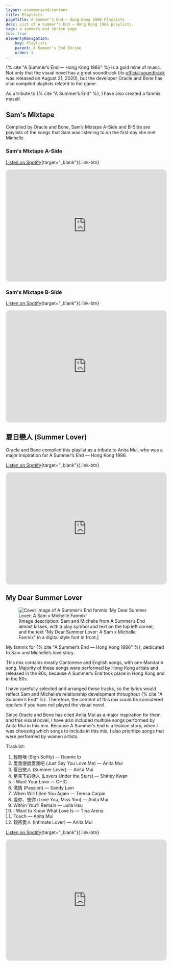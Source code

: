 ```yaml
---
layout: asummersend/content
title: Playlists
pageTitle: A Summer’s End — Hong Kong 1986 Playlists
desc: List of A Summer’s End — Hong Kong 1986 playlists.
tags: a summers end shrine page
toc: true
eleventyNavigation:
    key: Playlists
    parent: A Summer’s End Shrine
    order: 1
---
```


{% cite "A Summer’s End — Hong Kong 1986" %} is a gold mine of music. Not only that the visual novel has a great soundtrack (its [official soundtrack](https://www.asummersend.com/original-soundtrack) was released on August 21, 2020), but the developer Oracle and Bone has also compiled playlists related to the game.

As a tribute to {% cite "A Summer’s End" %}, I have also created a fanmix myself.

## Sam's Mixtape

Compiled by Oracle and Bone, Sam’s Mixtape A-Side and B-Side are playlists of the songs that Sam was listening to on the first day she met Michelle.

### Sam's Mixtape A-Side

[Listen on Spotify](https://open.spotify.com/playlist/7vP8C9Sw1wLlsRDr7eQl46){target="_blank"}{.link-btn}

<iframe style="border-radius:12px" src="https://open.spotify.com/embed/playlist/7vP8C9Sw1wLlsRDr7eQl46?utm_source=generator" width="100%" height="352" frameBorder="0" allowfullscreen="" allow="autoplay; clipboard-write; encrypted-media; fullscreen; picture-in-picture" loading="lazy"></iframe>


### Sam's Mixtape B-Side

[Listen on Spotify](https://open.spotify.com/playlist/6n5QvHkm33nDPIy0RIJv6T){target="_blank"}{.link-btn}

<iframe style="border-radius:12px" src="https://open.spotify.com/embed/playlist/6n5QvHkm33nDPIy0RIJv6T?utm_source=generator" width="100%" height="352" frameBorder="0" allowfullscreen="" allow="autoplay; clipboard-write; encrypted-media; fullscreen; picture-in-picture" loading="lazy"></iframe>


## 夏日戀人 (Summer Lover)

Oracle and Bone compiled this playlist as a tribute to Anita Mui, who was a major inspiration for A Summer’s End — Hong Kong 1986.

[Listen on Spotify](https://open.spotify.com/playlist/4GJuqiYygMPC3ifNemhCCh){target="_blank"}{.link-btn}

<iframe style="border-radius:12px" src="https://open.spotify.com/embed/playlist/4GJuqiYygMPC3ifNemhCCh?utm_source=generator" width="100%" height="352" frameBorder="0" allowfullscreen="" allow="autoplay; clipboard-write; encrypted-media; fullscreen; picture-in-picture" loading="lazy"></iframe>


## My Dear Summer Lover

<figure>
    <img src="/assets/projects/playlists/My-Dear-Summer-Lover-cover.png" alt="Cover image of A Summer’s End fanmix 'My Dear Summer Lover: A Sam x Michelle Fanmix'">
    <figcaption>
        [Image description: Sam and Michelle from A Summer’s End almost kisses, with a play symbol and text on the top left corner, and the text "My Dear Summer Lover: A Sam x Michelle Fanmix" in a digital style font in front.]
    </figcaption>
</figure>

My fanmix for {% cite "A Summer’s End — Hong Kong 1986" %}, dedicated to Sam and Michelle’s love story.

This mix contains mostly Cantonese and English songs, with one Mandarin song. Majority of these songs were performed by Hong Kong artists and released in the 80s, because A Summer’s End took place in Hong Kong and in the 80s.

I have carefully selected and arranged these tracks, so the lyrics would reflect Sam and Michelle’s relationship development throughout {% cite "A Summer’s End" %}. Therefore, the content of this mix could be considered spoilers if you have not played the visual novel.

Since Oracle and Bone has cited Anita Mui as a major inspiration for them and this visual novel, I have also included multiple songs performed by Anita Mui in this mix. Because A Summer’s End is a lesbian story, when I was choosing which songs to include in this mix, I also prioritize songs that were performed by women artists.

Tracklist:
1. 輕輕嘆 (Sigh Softly) — Deanie Ip
2. 愛我便說愛我吧 (Just Say You Love Me) — Anita Mui
3. 夏日戀人 (Summer Lover) —  Anita Mui
4. 星空下的戀人 (Lovers Under the Stars) — Shirley Kwan
5. I Want Your Love — CHIC
6. 激情 (Passion) — Sandy Lam
7. When Will I See You Again — Teresa Carpio
8. 愛你、想你 (Love You, Miss You) — Anita Mui
9. Within You’ll Remain — Julia Hsu
10. I Want to Know What Love Is — Tina Arena
11. Touch —  Anita Mui
12. 親密愛人 (Intimate Lover) — Anita Mui

[Listen on Spotify](https://open.spotify.com/playlist/3SIV7VjSKhspYwugVIQjug){target="_blank"}{.link-btn}

<iframe style="border-radius:12px" src="https://open.spotify.com/embed/playlist/3SIV7VjSKhspYwugVIQjug?utm_source=generator" width="100%" height="380" frameBorder="0" allowfullscreen="" allow="autoplay; clipboard-write; encrypted-media; fullscreen; picture-in-picture" loading="lazy"></iframe>
